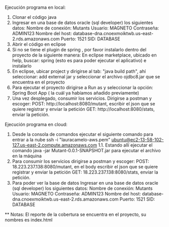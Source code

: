 Ejecución programa en local:
1. Clonar el código java
2. Ingresar en una base de datos oracle (sql developer) los siguientes datos:
  Nombre de conexión: Mutants
  Usuario: MAGNETO
  Contraseña: ADMIN123
  Nombre del host: database-dna.cnoexmoiktwb.us-east-2.rds.amazonaws.com
  Puerto: 1521
  SID: DATABASE
 3. Abrir el código en eclipse
 4. Si no se tiene el plugin de spring , por favor instalarlo dentro del proyecto de la siguiente manera:
     En eclipse marketplace, ubicado en help, buscar: spring (esto es para poder ejecutar el aplicativo) e instalarlo
 5. En eclipse, ubicar project y dirigirse al tab: "java build path", ahí seleccionar: add external jar y seleccionar el archivo ojdbc8.jar que se encuentra en el proyecto
 6. Para ejecutar el proyecto dirigirse a Run as y seleccionar la opción: Spring Boot App ( la cuál ya habíamos añadido previamente) 
 7. Una vez desplegado, consumir los servicios. Dirigirse a postman y escoger:
    POST: http://localhost:8080/mutant, escribir el json que se quiere registrar y enviar la petición 
    GET: http://localhost:8080/stats, enviar la petición.
    
 Ejecución programa en cloud:
 1. Desde la consola de comandos ejecutar el siguiente comando para entrar a la nube
	  ssh -i "lauracamelo-aws.pem" ubuntu@ec2-13-58-102-127.us-east-2.compute.amazonaws.com
  1.1. Estando allí ejecutar el comando java -jar Mutant-0.0.1-SNAPSHOT.jar para ejecutar el archivo en la máquina
 2. Para consumir los servicios dirigirse a postman y escoger:
    POST: 18.223.237.138:8080/mutant,  en el body escribir el json que se quiere registrar y enviar la petición 
    GET: 18.223.237.138:8080/stats, enviar la petición.
 3. Para poder ver la base de datos 
    Ingresar en una base de datos oracle (sql developer) los siguientes datos:
    Nombre de conexión: Mutants
    Usuario: MAGNETO
    Contraseña: ADMIN123
    Nombre del host: database-dna.cnoexmoiktwb.us-east-2.rds.amazonaws.com
    Puerto: 1521
    SID: DATABASE
 
** Notas:
El reporte de la cobertura se encuentra en el proyecto, su nombres es index.html

  
